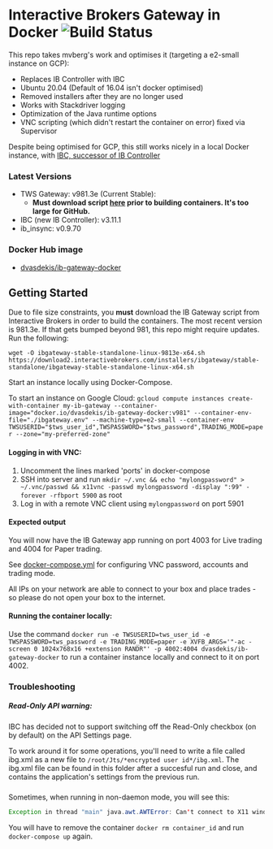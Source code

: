 # Interactive Brokers Gateway in Docker ![Build Status](https://github.com/dvasdekis/ib-gateway-docker-gcp/workflows/Test%20and%20Publish/badge.svg "Build Status")

This repo takes mvberg's work and optimises it (targeting a e2-small instance on GCP):

* Replaces IB Controller with IBC
* Ubuntu 20.04 (Default of 16.04 isn't docker optimised)
* Removed installers after they are no longer used
* Works with Stackdriver logging
* Optimization of the Java runtime options
* VNC scripting (which didn't restart the container on error) fixed via Supervisor

Despite being optimised for GCP, this still works nicely in a local Docker instance, with [IBC, successor of IB Controller](https://github.com/IbcAlpha/IBC) 

### Latest Versions

* TWS Gateway: v981.3e (Current Stable): 
  * **Must download script [here](https://download2.interactivebrokers.com/installers/ibgateway/stable-standalone/ibgateway-stable-standalone-linux-x64.sh) prior to building containers.
    It's too large for GitHub.**
* IBC (new IB Controller): v3.11.1
* ib_insync: v0.9.70

### Docker Hub image

* [dvasdekis/ib-gateway-docker](https://hub.docker.com/r/dvasdekis/ib-gateway-docker)

## Getting Started

Due to file size constraints, you **must** download the IB Gateway script from Interactive Brokers in order to build the containers. The most recent version is 981.3e. If that gets bumped beyond 981, this repo might require updates. Run the following:

```commandline
wget -O ibgateway-stable-standalone-linux-9813e-x64.sh https://download2.interactivebrokers.com/installers/ibgateway/stable-standalone/ibgateway-stable-standalone-linux-x64.sh
```

Start an instance locally using Docker-Compose.

To start an instance on Google Cloud:
`gcloud compute instances create-with-container my-ib-gateway --container-image="docker.io/dvasdekis/ib-gateway-docker:v981" --container-env-file="./ibgateway.env" --machine-type=e2-small --container-env TWSUSERID="$tws_user_id",TWSPASSWORD="$tws_password",TRADING_MODE=paper --zone="my-preferred-zone"`

#### Logging in with VNC:

1. Uncomment the lines marked 'ports' in docker-compose
2. SSH into server and run `mkdir ~/.vnc && echo "mylongpassword" > ~/.vnc/passwd && x11vnc -passwd mylongpassword -display ":99" -forever -rfbport 5900` as root
3. Log in with a remote VNC client using `mylongpassword` on port 5901

#### Expected output

You will now have the IB Gateway app running on port 4003 for Live trading and 4004 for Paper trading.

See [docker-compose.yml](docker-compose.yml) for configuring VNC password, accounts and trading mode.

All IPs on your network are able to connect to your box and place trades - so please do not open your box to the internet.

#### Running the container locally:

Use the command `docker run -e TWSUSERID=tws_user_id -e TWSPASSWORD=tws_password -e TRADING_MODE=paper -e XVFB_ARGS='"-ac -screen 0 1024x768x16 +extension RANDR"' -p 4002:4004 dvasdekis/ib-gateway-docker`
to run a container instance locally and connect to it on port 4002.

### Troubleshooting

##### Read-Only API warning:
IBC has decided not to support switching off the Read-Only checkbox (on by default) on the API Settings page.

To work around it for some operations, you'll need to write a file called ibg.xml as a new file to `/root/Jts/*encrypted user id*/ibg.xml`. The ibg.xml file can be found in this folder after a succesful run and close, and contains the application's settings from the previous run.


##### 
Sometimes, when running in non-daemon mode, you will see this:

```java
Exception in thread "main" java.awt.AWTError: Can't connect to X11 window server using ':0' as the value of the DISPLAY variable.
```

You will have to remove the container `docker rm container_id` and run `docker-compose up` again.
